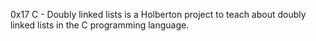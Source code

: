 0x17 C - Doubly linked lists is a Holberton project to teach about doubly linked lists in the C programming language.
